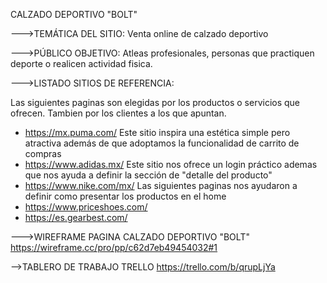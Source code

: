 CALZADO DEPORTIVO "BOLT"

--->TEMÁTICA DEL SITIO:	Venta online de calzado deportivo

--->PÚBLICO OBJETIVO:	Atleas profesionales, personas que practiquen deporte o realicen actividad fisica.  

--->LISTADO SITIOS DE REFERENCIA:

Las siguientes paginas son elegidas por los productos o servicios que ofrecen. Tambien por los clientes a los que apuntan.
- https://mx.puma.com/
Este sitio inspira una estética simple pero atractiva además de que adoptamos la funcionalidad de carrito de compras 
- https://www.adidas.mx/
Este sitio nos ofrece un login práctico ademas que nos ayuda a definir la sección de "detalle del producto"
- https://www.nike.com/mx/
Las siguientes paginas nos ayudaron a definir como presentar los productos en el home
- https://www.priceshoes.com/
- https://es.gearbest.com/


--->WIREFRAME PAGINA CALZADO DEPORTIVO "BOLT"
https://wireframe.cc/pro/pp/c62d7eb49454032#1

-->TABLERO DE TRABAJO TRELLO
https://trello.com/b/qrupLjYa
